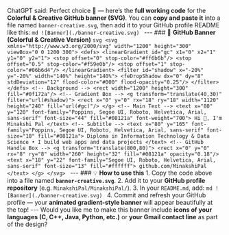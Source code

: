 ChatGPT said:
Perfect choice 🎨 — here’s the **full working code** for the **Colorful & Creative GitHub banner (SVG)**. You can **copy and paste it** into a file named `banner-creative.svg`, then add it to your GitHub profile README like this: ```md ![Banner](./banner-creative.svg) ``` --- ### 🌈 **GitHub Banner (Colorful & Creative Version)** ```svg <svg xmlns="http://www.w3.org/2000/svg" width="1200" height="300" viewBox="0 0 1200 300"> <defs> <linearGradient id="gc" x1="0" x2="1" y1="0" y2="1"> <stop offset="0" stop-color="#ff6b6b"/> <stop offset="0.5" stop-color="#f59e0b"/> <stop offset="1" stop-color="#06b6d4"/> </linearGradient> <filter id="shadow" x="-20%" y="-20%" width="140%" height="140%"> <feDropShadow dx="0" dy="8" stdDeviation="12" flood-color="#000" flood-opacity="0.25"/> </filter> </defs> <!-- Background --> <rect width="1200" height="300" fill="#0f172a"/> <!-- Gradient Box --> <g transform="translate(40,30)" filter="url(#shadow)"> <rect x="0" y="0" rx="18" ry="18" width="1120" height="240" fill="url(#gc)"/> </g> <!-- Main Text --> <text x="80" y="120" font-family="Poppins, Segoe UI, Roboto, Helvetica, Arial, sans-serif" font-size="44" fill="#08121a" font-weight="700"> Hi 👋, I'm Minakshi Pal </text> <!-- Subtitle --> <text x="80" y="165" font-family="Poppins, Segoe UI, Roboto, Helvetica, Arial, sans-serif" font-size="18" fill="#08121a"> Diploma in Information Technology & Data Science • I build web apps and data projects </text> <!-- GitHub Handle Box --> <g transform="translate(800,80)"> <rect x="0" y="0" rx="8" ry="8" width="260" height="32" fill="#08121a" opacity="0.18"/> <text x="18" y="22" font-family="Segoe UI, Roboto, Helvetica, Arial, sans-serif" font-size="13" fill="#ffffff"> github.com/MinakshiPal </text> </g> </svg> ``` --- ### 💡 **How to use this** 1. Copy the code above into a file named **`banner-creative.svg`**. 2. Add it to your **GitHub profile repository** (e.g. `MinakshiPal/MinakshiPal/`). 3. In your `README.md`, add: ```md ![Banner](./banner-creative.svg) ``` 4. Commit and refresh your GitHub profile — your **animated gradient-style banner** will appear beautifully at the top! --- Would you like me to make this banner include **icons of your languages (C, C++, Java, Python, etc.)** or **your Gmail contact line** as part of the design?
